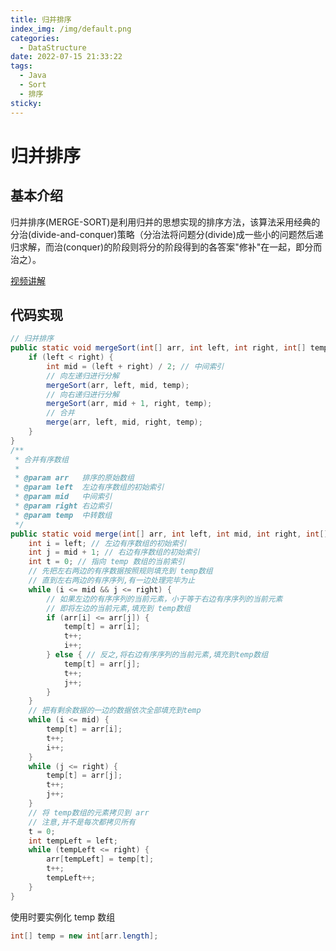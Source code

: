 ```yaml
---
title: 归并排序
index_img: /img/default.png
categories: 
  - DataStructure
date: 2022-07-15 21:33:22
tags: 
  - Java
  - Sort
  - 排序
sticky: 
---
```


# 归并排序

## 基本介绍

归并排序(MERGE-SORT)是利用归并的思想实现的排序方法，该算法采用经典的分治(divide-and-conquer)策略（分治法将问题分(divide)成一些小的问题然后递归求解，而治(conquer)的阶段则将分的阶段得到的各答案"修补"在一起，即分而治之）。

[视频讲解](https://www.bilibili.com/video/BV1E4411H73v?p=70)

## 代码实现

```java
// 归并排序
public static void mergeSort(int[] arr, int left, int right, int[] temp) {
    if (left < right) {
        int mid = (left + right) / 2; // 中间索引
        // 向左递归进行分解
        mergeSort(arr, left, mid, temp);
        // 向右递归进行分解
        mergeSort(arr, mid + 1, right, temp);
        // 合并
        merge(arr, left, mid, right, temp);
    }
}
/**
 * 合并有序数组
 *
 * @param arr   排序的原始数组
 * @param left  左边有序数组的初始索引
 * @param mid   中间索引
 * @param right 右边索引
 * @param temp  中转数组
 */
public static void merge(int[] arr, int left, int mid, int right, int[] temp) {
    int i = left; // 左边有序数组的初始索引
    int j = mid + 1; // 右边有序数组的初始索引
    int t = 0; // 指向 temp 数组的当前索引
    // 先把左右两边的有序数据按照规则填充到 temp数组
    // 直到左右两边的有序序列,有一边处理完毕为止
    while (i <= mid && j <= right) {
        // 如果左边的有序序列的当前元素，小于等于右边有序序列的当前元素
        // 即将左边的当前元素,填充到 temp数组
        if (arr[i] <= arr[j]) {
            temp[t] = arr[i];
            t++;
            i++;
        } else { // 反之,将右边有序序列的当前元素,填充到temp数组
            temp[t] = arr[j];
            t++;
            j++;
        }
    }
    // 把有剩余数据的一边的数据依次全部填充到temp
    while (i <= mid) {
        temp[t] = arr[i];
        t++;
        i++;
    }
    while (j <= right) {
        temp[t] = arr[j];
        t++;
        j++;
    }
    // 将 temp数组的元素拷贝到 arr
    // 注意,并不是每次都拷贝所有
    t = 0;
    int tempLeft = left;
    while (tempLeft <= right) {
        arr[tempLeft] = temp[t];
        t++;
        tempLeft++;
    }
}
```
使用时要实例化 temp 数组
```java
int[] temp = new int[arr.length];
```